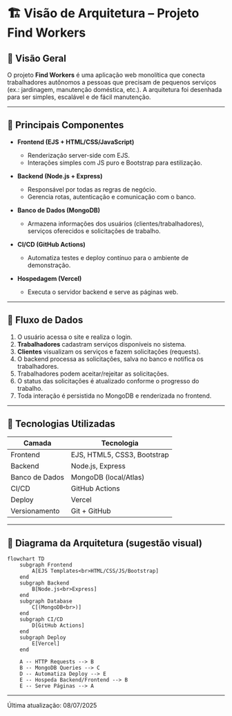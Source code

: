 # 🏗️ Visão de Arquitetura – Projeto Find Workers

## 🎯 Visão Geral

O projeto **Find Workers** é uma aplicação web monolítica que conecta trabalhadores autônomos a pessoas que precisam de pequenos serviços (ex.: jardinagem, manutenção doméstica, etc.). A arquitetura foi desenhada para ser simples, escalável e de fácil manutenção.

---

## 🧩 Principais Componentes

- **Frontend (EJS + HTML/CSS/JavaScript)**  
  - Renderização server-side com EJS.
  - Interações simples com JS puro e Bootstrap para estilização.

- **Backend (Node.js + Express)**  
  - Responsável por todas as regras de negócio.
  - Gerencia rotas, autenticação e comunicação com o banco.

- **Banco de Dados (MongoDB)**  
  - Armazena informações dos usuários (clientes/trabalhadores), serviços oferecidos e solicitações de trabalho.

- **CI/CD (GitHub Actions)**  
  - Automatiza testes e deploy contínuo para o ambiente de demonstração.

- **Hospedagem (Vercel)**  
  - Executa o servidor backend e serve as páginas web.

---

## 🔁 Fluxo de Dados

1. O usuário acessa o site e realiza o login.
2. **Trabalhadores** cadastram serviços disponíveis no sistema.
3. **Clientes** visualizam os serviços e fazem solicitações (requests).
4. O backend processa as solicitações, salva no banco e notifica os trabalhadores.
5. Trabalhadores podem aceitar/rejeitar as solicitações.
6. O status das solicitações é atualizado conforme o progresso do trabalho.
7. Toda interação é persistida no MongoDB e renderizada no frontend.

---

## 🧰 Tecnologias Utilizadas

| Camada        | Tecnologia                    |
|---------------|-------------------------------|
| Frontend      | EJS, HTML5, CSS3, Bootstrap   |
| Backend       | Node.js, Express              |
| Banco de Dados| MongoDB (local/Atlas)         |
| CI/CD         | GitHub Actions                |
| Deploy        | Vercel                        |
| Versionamento | Git + GitHub                  |

---

## 📐 Diagrama da Arquitetura (sugestão visual)

> 

```mermaid
flowchart TD
    subgraph Frontend
        A[EJS Templates<br>HTML/CSS/JS/Bootstrap]
    end
    subgraph Backend
        B[Node.js<br>Express]
    end
    subgraph Database
        C[(MongoDB<br>)]
    end
    subgraph CI/CD
        D[GitHub Actions]
    end
    subgraph Deploy
        E[Vercel]
    end

    A -- HTTP Requests --> B
    B -- MongoDB Queries --> C
    D -- Automatiza Deploy --> E
    E -- Hospeda Backend/Frontend --> B
    E -- Serve Páginas --> A
```
---

Última atualização: 08/07/2025